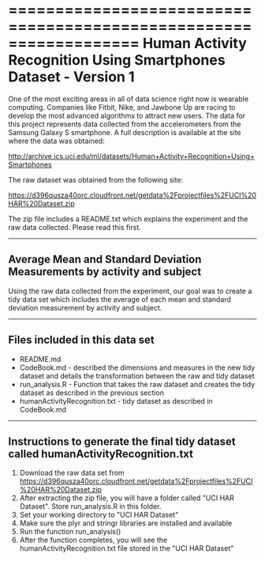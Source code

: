 ==================================================================
Human Activity Recognition Using Smartphones Dataset - Version 1
==================================================================

One of the most exciting areas in all of data science right now is wearable computing. Companies like Fitbit, Nike, and Jawbone Up are racing to develop the most advanced algorithms to attract new users. The data for this project represents data collected from the accelerometers from the Samsung Galaxy S smartphone. A full description is available at the site where the data was obtained: 

http://archive.ics.uci.edu/ml/datasets/Human+Activity+Recognition+Using+Smartphones 

The raw dataset was obtained from the following site: 

https://d396qusza40orc.cloudfront.net/getdata%2Fprojectfiles%2FUCI%20HAR%20Dataset.zip 

The zip file includes a README.txt which explains the experiment and the raw data collected.  Please read this first.

----------------------------------------------------------------------------
Average Mean and Standard Deviation Measurements by activity and subject
----------------------------------------------------------------------------
Using the raw data collected from the experiment, our goal was to create a tidy data set which includes the average of each mean and standard deviation measurement by activity and subject.

--------------------------------------------------------------------------
Files included in this data set 
--------------------------------------------------------------------------

* README.md
* CodeBook.md - described the dimensions and measures in the new tidy dataset and details the transformation between the raw and tidy dataset
* run_analysis.R - Function that takes the raw dataset and creates the tidy dataset as described in the previous section
* humanActivityRecognition.txt - tidy dataset as described in CodeBook.md

--------------------------------------------------------------------------
Instructions to generate the final tidy dataset called humanActivityRecognition.txt
--------------------------------------------------------------------------

1. Download the raw data set from https://d396qusza40orc.cloudfront.net/getdata%2Fprojectfiles%2FUCI%20HAR%20Dataset.zip 
2. After extracting the zip file, you will have a folder called "UCI HAR Dataset". Store run_analysis.R in this folder.
3. Set your working directory to "UCI HAR Dataset"
4. Make sure the plyr and stringr libraries are installed and available
5. Run the function run_analysis()
6. After the function completes, you will see the humanActivityRecognition.txt file stored in the "UCI HAR Dataset"


